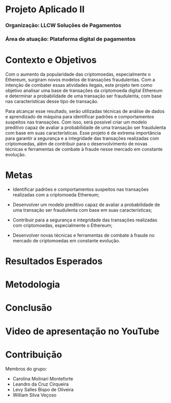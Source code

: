 # Projeto Aplicado II  

### Organização: LLCW Soluções de Pagamentos
### Área de atuação: Plataforma digital de pagamentos 




# Contexto e Objetivos
Com o aumento da popularidade das criptomoedas, especialmente o Ethereum, surgiram novos modelos de transações fraudulentas. Com a intenção de combater essas atividades ilegais, este projeto tem como objetivo analisar uma base de transações da criptomoeda digital Ethereum e determinar a probabilidade de uma transação ser fraudulenta, com base nas características desse tipo de transação.

Para alcançar esse resultado, serão utilizadas técnicas de análise de dados e aprendizado de máquina para identificar padrões e comportamentos suspeitos nas transações. Com isso, será possível criar um modelo preditivo capaz de avaliar a probabilidade de uma transação ser fraudulenta com base em suas características.
Esse projeto é de extrema importância para garantir a segurança e a integridade das transações realizadas com criptomoedas, além de contribuir para o desenvolvimento de novas técnicas e ferramentas de combate à fraude nesse mercado em constante evolução.



# Metas
- Identificar padrões e comportamentos suspeitos nas transações realizadas com a criptomoeda Ethereum;

- Desenvolver um modelo preditivo capaz de avaliar a probabilidade de uma transação ser fraudulenta com base em suas características;

- Contribuir para a segurança e integridade das transações realizadas com criptomoedas, especialmente o Ethereum;

- Desenvolver novas técnicas e ferramentas de combate à fraude no mercado de criptomoedas em constante evolução.



# Resultados Esperados


# Metodologia


# Conclusão


# Video de apresentação no YouTube


# Contribuição
Membros do grupo:
- Carolina Molinari Monteforte
- Leandro da Cruz Cirqueira
- Levy Salles Bispo de Oliveira
- William Silva Veçoso
